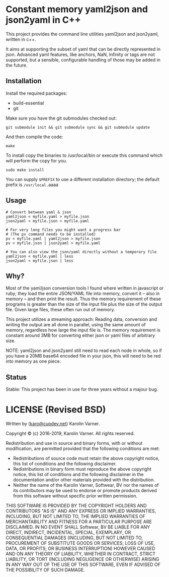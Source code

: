 # Constant memory yaml2json and json2yaml in C++

This project provides the command line utilities yaml2json
and json2yaml, written in c++.

It aims at supporting the subset of yaml that can be
directly represented in json. Advanced yaml features, like
anchors, NaN, Infinity or tags are not supported, but
a sensible, configurable handling of those may be added in
the future.

## Installation

Install the required packages:

- build-essential
- git

Make sure you have the git submodules checked out:

```
git submodule init && git submodule sync && git submodule update
```

And then compile the code:

```
make
```

To install copy the binaries to /usr/local/bin or execute this command
which will perform the copy for you.

```
sudo make install
```

You can supply `$PREFIX` to use a different installation directory; the
default prefix is `/usr/local.`aaaa

## Usage

```
# Convert between yaml & json
yaml2json < myfile.yaml > myfile.json
json2yaml < myfile.json > myfile.yaml

# For very long files you might want a progress bar
# (The pv command needs to be installed)
pv < myfile.yaml | yaml2json > myfile.json
pv < myfile.json | json2yaml > myfile.yaml

# You can also view the json/yaml directly without a temporary file
yaml2json < myfile.yaml | less
json2yaml < myfile.json | less
```

## Why?

Most of the yaml/json conversion tools I found where written
in javascript or ruby; they load the entire JSON/YAML file
into memory, convert it – also in memory – and then print
the result.
Thus the memory requirement of these programs is greater
than the size of the input file plus the size of the output
file.
Given large files, these often run out of memory.

This project utilizes a streaming approach: Reading data,
conversion and writing the output are all done in parallel,
using the same amount of memory, regardless how large the
input file is. The memory requirement is constant around 3MB
for converting either json or yaml files of arbitrary size.

NOTE: yaml2json and json2yaml still need to read each node
in whole, so if you have a 20MB base64 encoded file in your
json, this will need to be red into memory as one piece.

## Status

Stable: This project has been in use for three years without a majour bug.

# LICENSE (Revised BSD)

Written by (karo@cupdev.net) Karolin Varner.

Copyright © (c) 2016-2019, Karolin Varner.
All rights reserved.

Redistribution and use in source and binary forms, with or without
modification, are permitted provided that the following conditions are met:
* Redistributions of source code must retain the above copyright
  notice, this list of conditions and the following disclaimer.
* Redistributions in binary form must reproduce the above copyright
  notice, this list of conditions and the following disclaimer in the
  documentation and/or other materials provided with the distribution.
* Neither the name of the Karolin Varner, Softwear, BV nor the
  names of its contributors may be used to endorse or promote products
  derived from this software without specific prior written permission.

THIS SOFTWARE IS PROVIDED BY THE COPYRIGHT HOLDERS AND CONTRIBUTORS "AS IS" AND
ANY EXPRESS OR IMPLIED WARRANTIES, INCLUDING, BUT NOT LIMITED TO, THE IMPLIED
WARRANTIES OF MERCHANTABILITY AND FITNESS FOR A PARTICULAR PURPOSE ARE
DISCLAIMED. IN NO EVENT SHALL Softwear, BV BE LIABLE FOR ANY
DIRECT, INDIRECT, INCIDENTAL, SPECIAL, EXEMPLARY, OR CONSEQUENTIAL DAMAGES
(INCLUDING, BUT NOT LIMITED TO, PROCUREMENT OF SUBSTITUTE GOODS OR SERVICES;
LOSS OF USE, DATA, OR PROFITS; OR BUSINESS INTERRUPTION) HOWEVER CAUSED AND
ON ANY THEORY OF LIABILITY, WHETHER IN CONTRACT, STRICT LIABILITY, OR TORT
(INCLUDING NEGLIGENCE OR OTHERWISE) ARISING IN ANY WAY OUT OF THE USE OF THIS
SOFTWARE, EVEN IF ADVISED OF THE POSSIBILITY OF SUCH DAMAGE.
